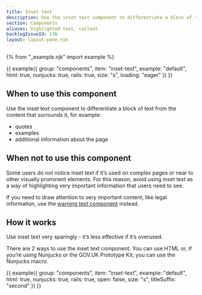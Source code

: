 ```yaml
---
title: Inset text
description: Use the inset text component to differentiate a block of text from the content that surrounds it
section: Components
aliases: highlighted text, callout
backlogIssueId: 136
layout: layout-pane.njk
---
```


{% from "_example.njk" import example %}

{{ example({ group: "components", item: "inset-text", example: "default", html: true, nunjucks: true, rails: true, size: "s", loading: "eager" }) }}

## When to use this component

Use the inset text component to differentiate a block of text from the content that surrounds it, for example:

- quotes
- examples
- additional information about the page

## When not to use this component

Some users do not notice inset text if it’s used on complex pages or near to other visually prominent elements. For this reason, avoid using inset text as a way of highlighting very important information that users need to see.

If you need to draw attention to very important content, like legal information, use the [warning text component](/components/warning-text/) instead.

## How it works

Use inset text very sparingly - it’s less effective if it’s overused.

There are 2 ways to use the inset text component. You can use HTML or, if you’re using Nunjucks or the GOV.UK Prototype Kit, you can use the Nunjucks macro.

{{ example({ group: "components", item: "inset-text", example: "default", html: true, nunjucks: true, rails: true, open: false, size: "s", titleSuffix: "second" }) }}
